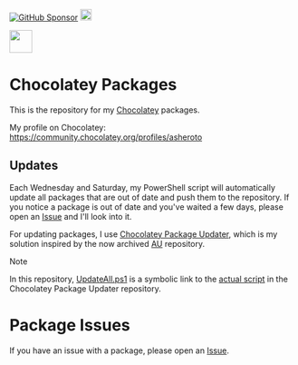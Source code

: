 [![GitHub Sponsor](https://img.shields.io/github/sponsors/asheroto?label=Sponsor&logo=GitHub)](https://github.com/sponsors/asheroto) <a href="https://ko-fi.com/asheroto"><img src="https://ko-fi.com/img/githubbutton_sm.svg" alt="Ko-Fi Button" height="20px"></a>

<a href="https://www.buymeacoffee.com/asheroto"><img src="https://img.buymeacoffee.com/button-api/?text=Buy me a coffee&emoji=&slug=seb6596&button_colour=FFDD00&font_colour=000000&font_family=Lato&outline_colour=000000&coffee_colour=ffffff](https://img.buymeacoffee.com/button-api/?text=Buy%20me%20a%20coffee&emoji=&slug=asheroto&button_colour=FFDD00&font_colour=000000&font_family=Lato&outline_colour=000000&coffee_colour=ffffff)" height="40px"></a>

# Chocolatey Packages

This is the repository for my [Chocolatey](https://chocolatey.org/) packages.

My profile on Chocolatey: https://community.chocolatey.org/profiles/asheroto

## Updates

Each Wednesday and Saturday, my PowerShell script will automatically update all packages that are out of date and push them to the repository. If you notice a package is out of date and you've waited a few days, please open an [Issue](../../issues) and I'll look into it.

For updating packages, I use [Chocolatey Package Updater](asheroto/Chocolatey-Package-Updater), which is my solution inspired by the now archived [AU](https://github.com/majkinetor/au) repository.

> [!NOTE]
> In this repository, [UpdateAll.ps1](./blob/main/UpdateAll.ps1) is a symbolic link to the [actual script](asheroto/Chocolatey-Package-Updater/blob/main/Chocolatey-Package-Updater.ps1) in the Chocolatey Package Updater repository.

# Package Issues

If you have an issue with a package, please open an [Issue](../../issues).